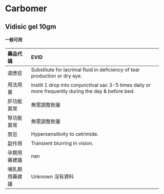 # Carbomer

## Vidisic gel 10gm

#### 一般可用

| 藥品代碼       | EVID                                                                                                 |
|:---------------|:-----------------------------------------------------------------------------------------------------|
| 適應症         | Substitute for lacrimal fluid in deficiency of tear production or dry eye.                           |
| 用法用量       | Instill 1 drop into conjunctival sac 3-5 times daily or more frequently during the day & before bed. |
| 肝功能異常     | 無需調整劑量                                                                                         |
| 腎功能異常     | 無需調整劑量                                                                                         |
| 禁忌           | Hypersensitivity to cetrimide.                                                                       |
| 副作用         | Transient blurring in vision.                                                                        |
| 孕期用藥建議   | nan                                                                                                  |
| 哺乳期用藥建議 | Unknown 沒有資料                                                                                     |

